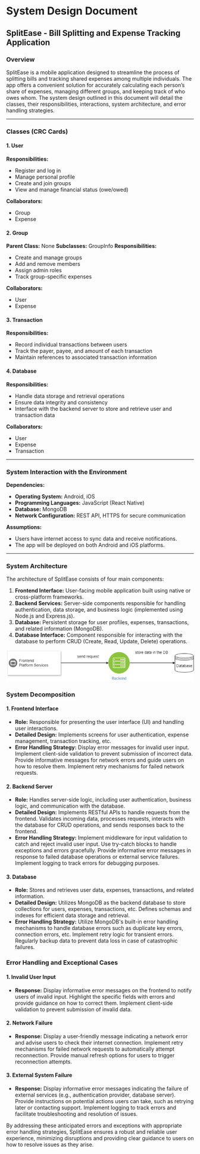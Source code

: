 # System Design Document

## SplitEase - Bill Splitting and Expense Tracking Application

### Overview
SplitEase is a mobile application designed to streamline the process of splitting bills and tracking shared expenses among multiple individuals. The app offers a convenient solution for accurately calculating each person’s share of expenses, managing different groups, and keeping track of who owes whom. The system design outlined in this document will detail the classes, their responsibilities, interactions, system architecture, and error handling strategies.

---

### Classes (CRC Cards)

#### 1. User
**Responsibilities:**
- Register and log in
- Manage personal profile
- Create and join groups
- View and manage financial status (owe/owed)

**Collaborators:**
- Group
- Expense

#### 2. Group
**Parent Class:** None
**Subclasses:** GroupInfo
**Responsibilities:**
- Create and manage groups
- Add and remove members
- Assign admin roles
- Track group-specific expenses

**Collaborators:**
- User
- Expense

#### 3. Transaction
**Responsibilities:**
-   Record individual transactions between users
-   Track the payer, payee, and amount of each transaction
-   Maintain references to associated transaction information

#### 4. Database
**Responsibilities:**
-   Handle data storage and retrieval operations
-   Ensure data integrity and consistency
-   Interface with the backend server to store and retrieve user and transaction data

**Collaborators:**
-   User
-   Expense
-   Transaction
---
### System Interaction with the Environment

**Dependencies:**
- **Operating System:** Android, iOS
- **Programming Languages:** JavaScript (React Native)
- **Database:** MongoDB
- **Network Configuration:** REST API, HTTPS for secure communication

**Assumptions:**
- Users have internet access to sync data and receive notifications.
- The app will be deployed on both Android and iOS platforms.

---
### System Architecture
The architecture of SplitEase consists of four main components:
1.  **Frontend Interface:** User-facing mobile application built using native or cross-platform frameworks.
2.  **Backend Services:** Server-side components responsible for handling authentication, data storage, and business logic (implemented using Node.js and Express.js).
3.  **Database:** Persistent storage for user profiles, expenses, transactions, and related information (MongoDB).
4.  **Database Interface:** Component responsible for interacting with the database to perform CRUD (Create, Read, Update, Delete) operations.

![System architecture image](images/system.png)

### System Decomposition

#### 1. Frontend Interface
-   **Role:** Responsible for presenting the user interface (UI) and handling user interactions.
-   **Detailed Design:** Implements screens for user authentication, expense management, transaction tracking, etc.
-   **Error Handling Strategy:** Display error messages for invalid user input. Implement client-side validation to prevent submission of incorrect data. Provide informative messages for network errors and guide users on how to resolve them. Implement retry mechanisms for failed network requests.

#### 2. Backend Server
-   **Role:** Handles server-side logic, including user authentication, business logic, and communication with the database.
-   **Detailed Design:** Implements RESTful APIs to handle requests from the frontend. Validates incoming data, processes requests, interacts with the database for CRUD operations, and sends responses back to the frontend.
-   **Error Handling Strategy:** Implement middleware for input validation to catch and reject invalid user input. Use try-catch blocks to handle exceptions and errors gracefully. Provide informative error messages in response to failed database operations or external service failures. Implement logging to track errors for debugging purposes.

#### 3. Database
-   **Role:** Stores and retrieves user data, expenses, transactions, and related information.
-   **Detailed Design:** Utilizes MongoDB as the backend database to store collections for users, expenses, transactions, etc. Defines schemas and indexes for efficient data storage and retrieval.
-   **Error Handling Strategy:** Utilize MongoDB's built-in error handling mechanisms to handle database errors such as duplicate key errors, connection errors, etc. Implement retry logic for transient errors. Regularly backup data to prevent data loss in case of catastrophic failures.
### Error Handling and Exceptional Cases

#### 1. Invalid User Input
-   **Response:** Display informative error messages on the frontend to notify users of invalid input. Highlight the specific fields with errors and provide guidance on how to correct them. Implement client-side validation to prevent submission of invalid data.

#### 2. Network Failure
-   **Response:** Display a user-friendly message indicating a network error and advise users to check their internet connection. Implement retry mechanisms for failed network requests to automatically attempt reconnection. Provide manual refresh options for users to trigger reconnection attempts.

#### 3. External System Failure
-   **Response:** Display informative error messages indicating the failure of external services (e.g., authentication provider, database server). Provide instructions on potential actions users can take, such as retrying later or contacting support. Implement logging to track errors and facilitate troubleshooting and resolution of issues.

By addressing these anticipated errors and exceptions with appropriate error handling strategies, SplitEase ensures a robust and reliable user experience, minimizing disruptions and providing clear guidance to users on how to resolve issues as they arise.